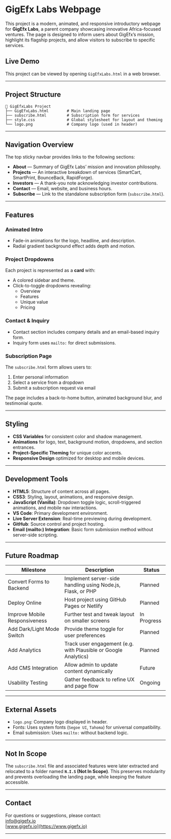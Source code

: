 
# GigEfx Labs Webpage

This project is a modern, animated, and responsive introductory webpage for **GigEfx Labs**, a parent company showcasing innovative Africa-focused ventures. The page is designed to inform users about GigEfx’s mission, highlight its flagship projects, and allow visitors to subscribe to specific services.

## Live Demo

This project can be viewed by opening `GigEfxLabs.html` in a web browser.

---

## Project Structure

```
📂 GigEfxLabs Project
├── GigEfxLabs.html        # Main landing page
├── subscribe.html         # Subscription form for services
├── style.css              # Global stylesheet for layout and theming
└── logo.png               # Company logo (used in header)
```

---

## Navigation Overview

The top sticky navbar provides links to the following sections:

- **About** — Summary of GigEfx Labs’ mission and innovation philosophy.
- **Projects** — An interactive breakdown of services (SmartCart, SmartPrint, BounceBack, RapidForge).
- **Investors** — A thank-you note acknowledging investor contributions.
- **Contact** — Email, website, and business hours.
- **Subscribe** — Link to the standalone subscription form (`subscribe.html`).

---

## Features

### Animated Intro

- Fade-in animations for the logo, headline, and description.
- Radial gradient background effect adds depth and motion.

### Project Dropdowns

Each project is represented as a **card** with:
- A colored sidebar and theme.
- Click-to-toggle dropdowns revealing:
  - Overview
  - Features
  - Unique value
  - Pricing

### Contact & Inquiry

- Contact section includes company details and an email-based inquiry form.
- Inquiry form uses `mailto:` for direct submissions.

### Subscription Page

The `subscribe.html` form allows users to:
1. Enter personal information
2. Select a service from a dropdown
3. Submit a subscription request via email

The page includes a back-to-home button, animated background blur, and testimonial quote.

---

## Styling

- **CSS Variables** for consistent color and shadow management.
- **Animations** for logo, text, background motion, dropdowns, and section entrances.
- **Project-Specific Theming** for unique color accents.
- **Responsive Design** optimized for desktop and mobile devices.

---

## Development Tools

- **HTML5**: Structure of content across all pages.
- **CSS3**: Styling, layout, animations, and responsive design.
- **JavaScript (Vanilla)**: Dropdown toggle logic, scroll-triggered animations, and mobile nav interactions.
- **VS Code**: Primary development environment.
- **Live Server Extension**: Real-time previewing during development.
- **GitHub**: Source control and project hosting.
- **Email (mailto:) Integration**: Basic form submission method without server-side scripting.

---

## Future Roadmap

| Milestone                          | Description                                                    | Status     |
|------------------------------------|----------------------------------------------------------------|------------|
| Convert Forms to Backend        | Implement server-side handling using Node.js, Flask, or PHP    | Planned    |
| Deploy Online                   | Host project using GitHub Pages or Netlify                     | Planned    |
| Improve Mobile Responsiveness   | Further test and tweak layout on smaller screens               | In Progress|
| Add Dark/Light Mode Switch      | Provide theme toggle for user preferences                      | Planned    |
| Add Analytics                   | Track user engagement (e.g. with Plausible or Google Analytics)| Planned    |
| Add CMS Integration             | Allow admin to update content dynamically                      | Future     |
| Usability Testing               | Gather feedback to refine UX and page flow                     | Ongoing    |

---

## External Assets

- `logo.png`: Company logo displayed in header.
- Fonts: Uses system fonts (`Segoe UI`, `Tahoma`) for universal compatibility.
- Email submission: Uses `mailto:` without backend logic.

---

## Not In Scope

The `subscribe.html` file and associated features were later extracted and relocated to a folder named **`N.I.S` (Not In Scope)**. This preserves modularity and prevents overloading the landing page, while keeping the feature accessible.

---

## Contact

For questions or suggestions, please contact:  
[info@gigefx.io](mailto:info@gigefx.io)  
[www.gigefx.io](https://www.gigefx.io)

---
